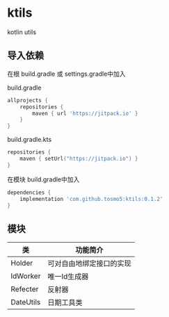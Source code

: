 # ktils

kotlin utils

## 导入依赖

在根 build.gradle 或 settings.gradle中加入

build.gradle
```groovy
allprojects {
    repositories {
        maven { url 'https://jitpack.io' }
    }
}
```

build.gradle.kts
```kotlin
repositories {
    maven { setUrl("https://jitpack.io") }
}
```

在模块 build.gradle中加入

```groovy
dependencies {
    implementation 'com.github.tosmo5:ktils:0.1.2'
}
```

## 模块
| 类       | 功能简介         |
| -------- |--------------|
| Holder   | 可对自由地绑定接口的实现 |
| IdWorker | 唯一Id生成器      |
| Refecter | 反射器          |
|DateUtils| 日期工具类        |
